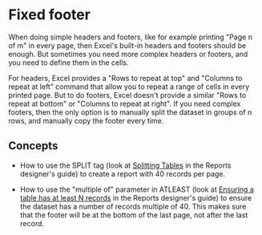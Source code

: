 # Fixed footer

When doing simple headers and footers, like for example printing \"Page
n of m\" in every page, then Excel\'s built-in headers and footers
should be enough. But sometimes you need more complex headers or
footers, and you need to define them in the cells.

For headers, Excel provides a \"Rows to repeat at top\" and \"Columns to
repeat at left\" command that allow you to repeat a range of cells in
every printed page. But to do footers, Excel doesn't provide a similar
\"Rows to repeat at bottom\" or \"Columns to repeat at right\". If you
need complex footers, then the only option is to manually split the
dataset in groups of n rows, and manually copy the footer every time.

## Concepts

- How to use the SPLIT tag (look at [Splitting Tables](https://download.tmssoftware.com/flexcel/doc/net/guides/reports-designer-guide.html#splitting-tables) in the Reports designer's guide) to create a report with 40 records per page.

- How to use the \"multiple of\" parameter in ATLEAST (look at [Ensuring a table has at least N records](https://download.tmssoftware.com/flexcel/doc/net/guides/reports-designer-guide.html#ensuring-a-table-has-at-least-n-records) in the Reports designer's guide) to ensure the
  dataset has a number of records multiple of 40. This makes sure that
  the footer will be at the bottom of the last page, not after the
  last record.
